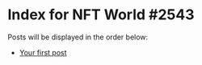 # Index for NFT World #2543
Posts will be displayed in the order below:

- [Your first post](./001-first.md)

